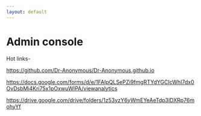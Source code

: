 ```yaml
---
layout: default
---
```


# Admin console

Hot links-

https://github.com/Dr-Anonymous/Dr-Anonymous.github.io

https://docs.google.com/forms/d/e/1FAIpQLSePZi9fmgRTYdYGCIcWhI7dx0OvDsbMi4Kri75x1pOxwuWIPA/viewanalytics

https://drive.google.com/drive/folders/1z53yzY6yWmEYeAeTdp3lDXRp76mohyYf


<!--
## Posts

<ul>
  {% for post in site.posts %}
    <li>
      <a href="{{ post.url }}">{{ post.title }}</a>
      {{ post.excerpt }}
    </li>
  {% endfor %}
</ul>
-->
